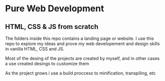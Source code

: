 # Pure Web Development

## HTML, CSS & JS from scratch

The folders inside this repo contains a landing page or website. I use this repo
to explore my ideas and prove my web developement and design skills in vanilla HTML, CSS and JS.

Most of the desing of the projects are created by myself, and in other cases a use created desings to customize them

As the project grows i use a build proccess to minification, transpiling, etc
